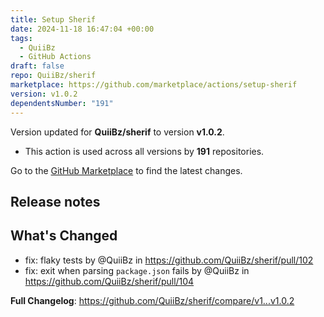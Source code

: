 ```yaml
---
title: Setup Sherif
date: 2024-11-18 16:47:04 +00:00
tags:
  - QuiiBz
  - GitHub Actions
draft: false
repo: QuiiBz/sherif
marketplace: https://github.com/marketplace/actions/setup-sherif
version: v1.0.2
dependentsNumber: "191"
---
```



Version updated for **QuiiBz/sherif** to version **v1.0.2**.
- This action is used across all versions by **191** repositories.

Go to the [GitHub Marketplace](https://github.com/marketplace/actions/setup-sherif) to find the latest changes.

## Release notes

## What's Changed
* fix: flaky tests by @QuiiBz in https://github.com/QuiiBz/sherif/pull/102
* fix: exit when parsing `package.json` fails by @QuiiBz in https://github.com/QuiiBz/sherif/pull/104


**Full Changelog**: https://github.com/QuiiBz/sherif/compare/v1...v1.0.2
